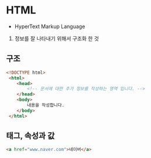 # HTML
- HyperText Markup Language
1. 정보를 잘 나타내기 위해서 구조화 한 것

## 구조
```html
<!DOCTYPE html>
 <html>
    <head>
        <!-- 문서에 대한 추가 정보를 작성하는 영역 입니다. -->
    </head>
    <body>
        내용을 작성합니다.
    </body>
 </html>
```

## 태그, 속성과 값
```html
<a href="www.naver.com">네이버</a>
```